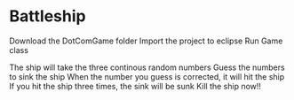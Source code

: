 # Battleship
Download the DotComGame folder 
Import the project to eclipse
Run Game class

The ship will take the three continous random numbers
Guess the numbers to sink the ship
When the number you guess is corrected, it will hit the ship 
If you hit the ship three times, the sink will be sunk
Kill the ship now!!